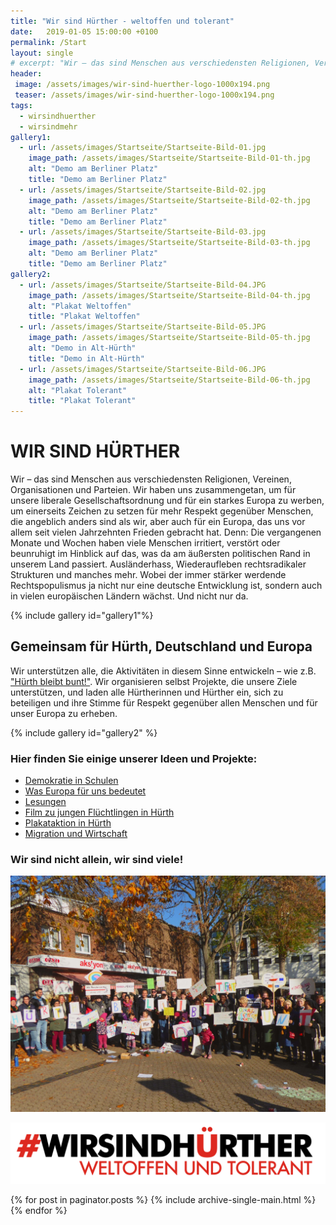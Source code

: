 ```yaml
---
title: "Wir sind Hürther - weltoffen und tolerant"
date:   2019-01-05 15:00:00 +0100
permalink: /Start
layout: single
# excerpt: "Wir – das sind Menschen aus verschiedensten Religionen, Vereinen, Organisationen und Parteien."
header:
 image: /assets/images/wir-sind-huerther-logo-1000x194.png
 teaser: /assets/images/wir-sind-huerther-logo-1000x194.png
tags: 
  - wirsindhuerther
  - wirsindmehr
gallery1:
  - url: /assets/images/Startseite/Startseite-Bild-01.jpg
    image_path: /assets/images/Startseite/Startseite-Bild-01-th.jpg
    alt: "Demo am Berliner Platz"
    title: "Demo am Berliner Platz"
  - url: /assets/images/Startseite/Startseite-Bild-02.jpg
    image_path: /assets/images/Startseite/Startseite-Bild-02-th.jpg
    alt: "Demo am Berliner Platz"
    title: "Demo am Berliner Platz"
  - url: /assets/images/Startseite/Startseite-Bild-03.jpg
    image_path: /assets/images/Startseite/Startseite-Bild-03-th.jpg
    alt: "Demo am Berliner Platz"
    title: "Demo am Berliner Platz"
gallery2:
  - url: /assets/images/Startseite/Startseite-Bild-04.JPG
    image_path: /assets/images/Startseite/Startseite-Bild-04-th.jpg
    alt: "Plakat Weltoffen"
    title: "Plakat Weltoffen"
  - url: /assets/images/Startseite/Startseite-Bild-05.JPG
    image_path: /assets/images/Startseite/Startseite-Bild-05-th.jpg
    alt: "Demo in Alt-Hürth"
    title: "Demo in Alt-Hürth"
  - url: /assets/images/Startseite/Startseite-Bild-06.JPG
    image_path: /assets/images/Startseite/Startseite-Bild-06-th.jpg
    alt: "Plakat Tolerant"
    title: "Plakat Tolerant"
---
```


# WIR SIND HÜRTHER
Wir – das sind Menschen aus verschiedensten Religionen, Vereinen, Organisationen und Parteien. Wir haben uns zusammengetan, um für unsere liberale Gesellschaftsordnung und für ein starkes Europa zu werben, um einerseits Zeichen zu setzen für mehr Respekt gegenüber Menschen, die angeblich anders sind als wir, aber auch für ein Europa, das uns vor allem seit vielen Jahrzehnten Frieden gebracht hat.
Denn: Die vergangenen Monate und Wochen haben viele Menschen irritiert, verstört oder beunruhigt im Hinblick auf das, was da am äußersten politischen Rand in unserem Land passiert. Ausländerhass, Wiederaufleben rechtsradikaler Strukturen und manches mehr. Wobei der immer stärker werdende Rechtspopulismus ja nicht nur eine deutsche Entwicklung ist, sondern auch in vielen europäischen Ländern wächst. Und nicht nur da. 

{% include gallery id="gallery1"%}

## Gemeinsam für Hürth, Deutschland und Europa
Wir unterstützen alle, die Aktivitäten in diesem Sinne entwickeln – wie z.B. ["Hürth bleibt bunt!"](https://huerth-bleibt-bunt.de). Wir organisieren selbst Projekte, die unsere Ziele unterstützen, und laden alle Hürtherinnen und Hürther ein, sich zu beteiligen und ihre Stimme für Respekt gegenüber allen Menschen und für unser Europa zu erheben.

{% include gallery id="gallery2" %}

### Hier finden Sie einige unserer Ideen und Projekte:
* [Demokratie in Schulen](/Demokratie-in-Schulen/)
* [Was Europa für uns bedeutet](/Was-Europa-fuer-uns-bedeutet/)
* [Lesungen](/Lesungen/)
* [Film zu jungen Flüchtlingen in Hürth](/Filmprojekt-Zwei-Jahre-Deutschland-im-Berli-Kino/)
* [Plakataktion in Hürth](/Plakataktion-in-Huerth/)
* [Migration und Wirtschaft](/Migration-und-Wirtschaft/)

### Wir sind nicht allein, wir sind viele!

![Wir sind Hürther](/assets/images/Startseite/Startseite-Bild-07.JPG)

![Wir sind Hürther Logo](/assets/images/wir-sind-huerther-logo-2480x480.png)

{% for post in paginator.posts %}
  {% include archive-single-main.html %}
{% endfor %}


